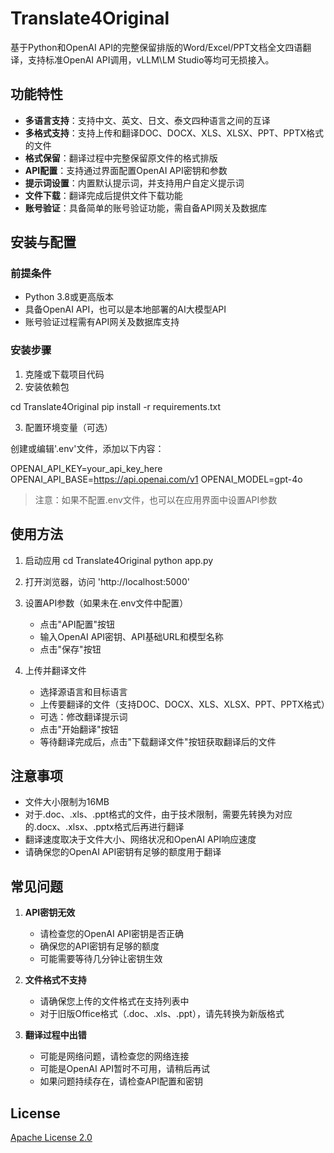 # Translate4Original
基于Python和OpenAI API的完整保留排版的Word/Excel/PPT文档全文四语翻译，支持标准OpenAI API调用，vLLM\LM Studio等均可无损接入。

## 功能特性
- **多语言支持**：支持中文、英文、日文、泰文四种语言之间的互译
- **多格式支持**：支持上传和翻译DOC、DOCX、XLS、XLSX、PPT、PPTX格式的文件
- **格式保留**：翻译过程中完整保留原文件的格式排版
- **API配置**：支持通过界面配置OpenAI API密钥和参数
- **提示词设置**：内置默认提示词，并支持用户自定义提示词
- **文件下载**：翻译完成后提供文件下载功能
- **账号验证**：具备简单的账号验证功能，需自备API网关及数据库

## 安装与配置

### 前提条件

- Python 3.8或更高版本
- 具备OpenAI API，也可以是本地部署的AI大模型API
- 账号验证过程需有API网关及数据库支持

### 安装步骤

1. 克隆或下载项目代码
2. 安装依赖包

cd Translate4Original
pip install -r requirements.txt

3. 配置环境变量（可选）

创建或编辑'.env'文件，添加以下内容：

OPENAI_API_KEY=your_api_key_here
OPENAI_API_BASE=https://api.openai.com/v1
OPENAI_MODEL=gpt-4o

> 注意：如果不配置.env文件，也可以在应用界面中设置API参数

## 使用方法
1. 启动应用
cd Translate4Original
python app.py

2. 打开浏览器，访问 'http://localhost:5000'

3. 设置API参数（如果未在.env文件中配置）
   - 点击"API配置"按钮
   - 输入OpenAI API密钥、API基础URL和模型名称
   - 点击"保存"按钮

4. 上传并翻译文件
   - 选择源语言和目标语言
   - 上传要翻译的文件（支持DOC、DOCX、XLS、XLSX、PPT、PPTX格式）
   - 可选：修改翻译提示词
   - 点击"开始翻译"按钮
   - 等待翻译完成后，点击"下载翻译文件"按钮获取翻译后的文件

## 注意事项

- 文件大小限制为16MB
- 对于.doc、.xls、.ppt格式的文件，由于技术限制，需要先转换为对应的.docx、.xlsx、.pptx格式后再进行翻译
- 翻译速度取决于文件大小、网络状况和OpenAI API响应速度
- 请确保您的OpenAI API密钥有足够的额度用于翻译

## 常见问题

1. **API密钥无效**
   - 请检查您的OpenAI API密钥是否正确
   - 确保您的API密钥有足够的额度
   - 可能需要等待几分钟让密钥生效

2. **文件格式不支持**
   - 请确保您上传的文件格式在支持列表中
   - 对于旧版Office格式（.doc、.xls、.ppt），请先转换为新版格式

3. **翻译过程中出错**
   - 可能是网络问题，请检查您的网络连接
   - 可能是OpenAI API暂时不可用，请稍后再试
   - 如果问题持续存在，请检查API配置和密钥
  
## License
[Apache License 2.0](LICENSE)
